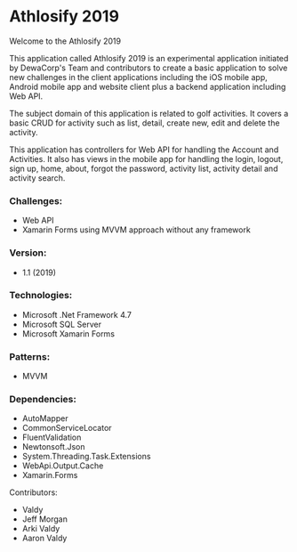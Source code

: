 # Athlosify 2019 

Welcome to the Athlosify 2019

This application called Athlosify 2019 is an experimental application initiated by DewaCorp's Team and contributors to create a basic application to solve new challenges in the client applications including the iOS mobile app, Android mobile app and website client plus a backend application including Web API.

The subject domain of this application is related to golf activities. It covers a basic CRUD for activity such as list, detail, create new, edit and delete the activity. 

This application has controllers for Web API for handling the Account and Activities. It also has views in the mobile app for handling the login, logout, sign up, home, about, forgot the password, activity list, activity detail and activity search. 

### Challenges:
* Web API
* Xamarin Forms using MVVM approach without any framework

### Version:
* 1.1 (2019)

### Technologies:
* Microsoft .Net Framework 4.7
* Microsoft SQL Server
* Microsoft Xamarin Forms

### Patterns:
* MVVM

### Dependencies:
* AutoMapper
* CommonServiceLocator
* FluentValidation
* Newtonsoft.Json
* System.Threading.Task.Extensions
* WebApi.Output.Cache
* Xamarin.Forms

Contributors:
* Valdy
* Jeff Morgan
* Arki Valdy
* Aaron Valdy
